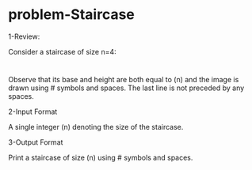 # problem-Staircase

1-Review:

Consider a staircase of size n=4:

#

##

###

Observe that its base and height are both equal to (n) and the image is drawn using # symbols and spaces. The last line is not preceded by any spaces.

2-Input Format

A single integer (n) denoting the size of the staircase.

3-Output Format

Print a staircase of size (n) using # symbols and spaces.
